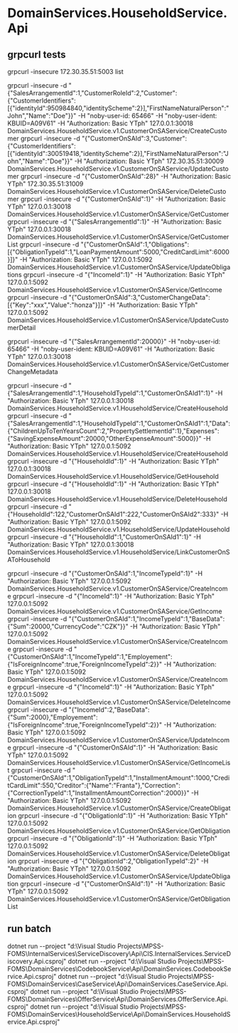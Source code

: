 ﻿# DomainServices.HouseholdService.Api

## grpcurl tests
grpcurl -insecure 172.30.35.51:5003 list

grpcurl -insecure -d "{\"SalesArrangementId\":1,\"CustomerRoleId\":2,\"Customer\":{\"CustomerIdentifiers\":[{\"identityId\":950984840,\"identityScheme\":2}],\"FirstNameNaturalPerson\":\"John\",\"Name\":\"Doe\"}}" -H "noby-user-id: 65466" -H "noby-user-ident: KBUID=A09V61" -H "Authorization: Basic YTph" 127.0.0.1:30018 DomainServices.HouseholdService.v1.CustomerOnSAService/CreateCustomer
grpcurl -insecure -d "{\"CustomerOnSAId\":3,\"Customer\":{\"CustomerIdentifiers\":[{\"identityId\":300519418,\"identityScheme\":2}],\"FirstNameNaturalPerson\":\"John\",\"Name\":\"Doe\"}}" -H "Authorization: Basic YTph" 172.30.35.51:30009 DomainServices.HouseholdService.v1.CustomerOnSAService/UpdateCustomer
grpcurl -insecure -d "{\"CustomerOnSAId\":28}" -H "Authorization: Basic YTph" 172.30.35.51:31009 DomainServices.HouseholdService.v1.CustomerOnSAService/DeleteCustomer
grpcurl -insecure -d "{\"CustomerOnSAId\":1}" -H "Authorization: Basic YTph" 127.0.0.1:30018 DomainServices.HouseholdService.v1.CustomerOnSAService/GetCustomer
grpcurl -insecure -d "{\"SalesArrangementId\":1}" -H "Authorization: Basic YTph" 127.0.0.1:30018 DomainServices.HouseholdService.v1.CustomerOnSAService/GetCustomerList
grpcurl -insecure -d "{\"CustomerOnSAId\":1,\"Obligations\":[{\"ObligationTypeId\":1,\"LoanPaymentAmount\":5000,\"CreditCardLimit\":6000}]}" -H "Authorization: Basic YTph" 127.0.0.1:5092 DomainServices.HouseholdService.v1.CustomerOnSAService/UpdateObligations
grpcurl -insecure -d "{\"IncomeId\":1}" -H "Authorization: Basic YTph" 127.0.0.1:5092 DomainServices.HouseholdService.v1.CustomerOnSAService/GetIncome
grpcurl -insecure -d "{\"CustomerOnSAId\":3,\"CustomerChangeData\":[{\"Key\":\"xxx\",\"Value\":\"honza\"}]}" -H "Authorization: Basic YTph" 127.0.0.1:5092 DomainServices.HouseholdService.v1.CustomerOnSAService/UpdateCustomerDetail

grpcurl -insecure -d "{\"SalesArrangementId\":20000}" -H "noby-user-id: 65466" -H "noby-user-ident: KBUID=A09V61" -H "Authorization: Basic YTph" 127.0.0.1:30018 DomainServices.HouseholdService.v1.CustomerOnSAService/GetCustomerChangeMetadata

grpcurl -insecure -d "{\"SalesArrangementId\":1,\"HouseholdTypeId\":1,\"CustomerOnSAId1\":1}" -H "Authorization: Basic YTph" 127.0.0.1:30018 DomainServices.HouseholdService.v1.HouseholdService/CreateHousehold
grpcurl -insecure -d "{\"SalesArrangementId\":1,\"HouseholdTypeId\":1,\"CustomerOnSAId1\":1,\"Data\":{\"ChildrenUpToTenYearsCount\":2,\"PropertySettlementId\":1},\"Expenses\":{\"SavingExpenseAmount\":20000,\"OtherExpenseAmount\":5000}}" -H "Authorization: Basic YTph" 127.0.0.1:5092 DomainServices.HouseholdService.v1.HouseholdService/CreateHousehold
grpcurl -insecure -d "{\"HouseholdId\":1}" -H "Authorization: Basic YTph" 127.0.0.1:30018 DomainServices.HouseholdService.v1.HouseholdService/GetHousehold
grpcurl -insecure -d "{\"HouseholdId\":1}" -H "Authorization: Basic YTph" 127.0.0.1:30018 DomainServices.HouseholdService.v1.HouseholdService/DeleteHousehold
grpcurl -insecure -d "{\"HouseholdId\":122,\"CustomerOnSAId1\":222,\"CustomerOnSAId2\":333}" -H "Authorization: Basic YTph" 127.0.0.1:5092 DomainServices.HouseholdService.v1.HouseholdService/UpdateHousehold
grpcurl -insecure -d "{\"HouseholdId\":1,\"CustomerOnSAId1\":1}" -H "Authorization: Basic YTph" 127.0.0.1:30018 DomainServices.HouseholdService.v1.HouseholdService/LinkCustomerOnSAToHousehold

grpcurl -insecure -d "{\"CustomerOnSAId\":1,\"IncomeTypeId\":1}" -H "Authorization: Basic YTph" 127.0.0.1:5092 DomainServices.HouseholdService.v1.CustomerOnSAService/CreateIncome
grpcurl -insecure -d "{\"IncomeId\":1}" -H "Authorization: Basic YTph" 127.0.0.1:5092 DomainServices.HouseholdService.v1.CustomerOnSAService/GetIncome
grpcurl -insecure -d "{\"CustomerOnSAId\":1,\"IncomeTypeId\":1,\"BaseData\":{\"Sum\":20000,\"CurrencyCode\":\"CZK\"}}" -H "Authorization: Basic YTph" 127.0.0.1:5092 DomainServices.HouseholdService.v1.CustomerOnSAService/CreateIncome
grpcurl -insecure -d "{\"CustomerOnSAId\":1,\"IncomeTypeId\":1,\"Employement\":{\"IsForeignIncome\":true,\"ForeignIncomeTypeId\":2}}" -H "Authorization: Basic YTph" 127.0.0.1:5092 DomainServices.HouseholdService.v1.CustomerOnSAService/CreateIncome
grpcurl -insecure -d "{\"IncomeId\":1}" -H "Authorization: Basic YTph" 127.0.0.1:5092 DomainServices.HouseholdService.v1.CustomerOnSAService/DeleteIncome
grpcurl -insecure -d "{\"IncomeId\":2,\"BaseData\":{\"Sum\":2000},\"Employement\":{\"IsForeignIncome\":true,\"ForeignIncomeTypeId\":2}}" -H "Authorization: Basic YTph" 127.0.0.1:5092 DomainServices.HouseholdService.v1.CustomerOnSAService/UpdateIncome
grpcurl -insecure -d "{\"CustomerOnSAId\":1}" -H "Authorization: Basic YTph" 127.0.0.1:5092 DomainServices.HouseholdService.v1.CustomerOnSAService/GetIncomeList
grpcurl -insecure -d "{\"CustomerOnSAId\":1,\"ObligationTypeId\":1,\"InstallmentAmount\":1000,\"CreditCardLimit\":550,\"Creditor\":{\"Name\":\"Franta\"},\"Correction\":{\"CorrectionTypeId\":1,\"InstallmentAmountCorrection\":2000}}" -H "Authorization: Basic YTph" 127.0.0.1:5092 DomainServices.HouseholdService.v1.CustomerOnSAService/CreateObligation
grpcurl -insecure -d "{\"ObligationId\":1}" -H "Authorization: Basic YTph" 127.0.0.1:5092 DomainServices.HouseholdService.v1.CustomerOnSAService/GetObligation
grpcurl -insecure -d "{\"ObligationId\":1}" -H "Authorization: Basic YTph" 127.0.0.1:5092 DomainServices.HouseholdService.v1.CustomerOnSAService/DeleteObligation
grpcurl -insecure -d "{\"ObligationId\":2,\"ObligationTypeId\":2}" -H "Authorization: Basic YTph" 127.0.0.1:5092 DomainServices.HouseholdService.v1.CustomerOnSAService/UpdateObligation
grpcurl -insecure -d "{\"CustomerOnSAId\":1}" -H "Authorization: Basic YTph" 127.0.0.1:5092 DomainServices.HouseholdService.v1.CustomerOnSAService/GetObligationList

## run batch
dotnet run --project "d:\Visual Studio Projects\MPSS-FOMS\InternalServices\ServiceDiscovery\Api\CIS.InternalServices.ServiceDiscovery.Api.csproj"
dotnet run --project "d:\Visual Studio Projects\MPSS-FOMS\DomainServices\CodebookService\Api\DomainServices.CodebookService.Api.csproj"
dotnet run --project "d:\Visual Studio Projects\MPSS-FOMS\DomainServices\CaseService\Api\DomainServices.CaseService.Api.csproj"
dotnet run --project "d:\Visual Studio Projects\MPSS-FOMS\DomainServices\OfferService\Api\DomainServices.OfferService.Api.csproj"
dotnet run --project "d:\Visual Studio Projects\MPSS-FOMS\DomainServices\HouseholdService\Api\DomainServices.HouseholdService.Api.csproj"


